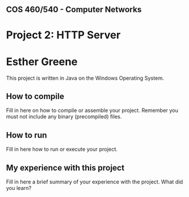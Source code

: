 ## COS 460/540 - Computer Networks
# Project 2: HTTP Server

# Esther Greene

This project is written in Java on the Windows Operating System.

## How to compile

Fill in here on how to compile or assemble your project. Remember you must not include any binary (precompiled) files.

## How to run

Fill in here how to run or execute your project.

## My experience with this project

Fill in here a brief summary of your experience with the project. What did you learn?
